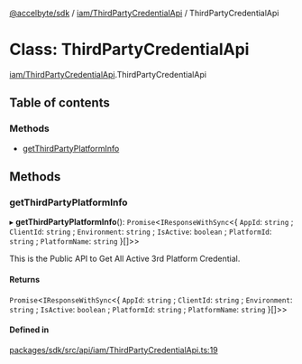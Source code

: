 [@accelbyte/sdk](../README.md) / [iam/ThirdPartyCredentialApi](../modules/iam_ThirdPartyCredentialApi.md) / ThirdPartyCredentialApi

# Class: ThirdPartyCredentialApi

[iam/ThirdPartyCredentialApi](../modules/iam_ThirdPartyCredentialApi.md).ThirdPartyCredentialApi

## Table of contents

### Methods

- [getThirdPartyPlatformInfo](iam_ThirdPartyCredentialApi.ThirdPartyCredentialApi.md#getthirdpartyplatforminfo)

## Methods

### getThirdPartyPlatformInfo

▸ **getThirdPartyPlatformInfo**(): `Promise`<`IResponseWithSync`<{ `AppId`: `string` ; `ClientId`: `string` ; `Environment`: `string` ; `IsActive`: `boolean` ; `PlatformId`: `string` ; `PlatformName`: `string`  }[]\>\>

This is the Public API to Get All Active 3rd Platform Credential.

#### Returns

`Promise`<`IResponseWithSync`<{ `AppId`: `string` ; `ClientId`: `string` ; `Environment`: `string` ; `IsActive`: `boolean` ; `PlatformId`: `string` ; `PlatformName`: `string`  }[]\>\>

#### Defined in

[packages/sdk/src/api/iam/ThirdPartyCredentialApi.ts:19](https://github.com/AccelByte/accelbyte-web-sdk/blob/9d4cc94/packages/sdk/src/api/iam/ThirdPartyCredentialApi.ts#L19)
